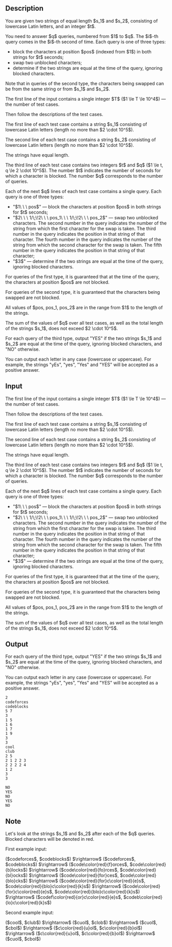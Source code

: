 ## Description

<div><p>You are given two strings of equal length $s_1$ and $s_2$, consisting of lowercase Latin letters, and an integer $t$.</p><p>You need to answer $q$ queries, numbered from $1$ to $q$. The $i$-th query comes in the $i$-th second of time. Each query is one of three types: </p><ul> <li> block the characters at position $pos$ (indexed from $1$) in both strings for $t$ seconds; </li><li> swap two unblocked characters; </li><li> determine if the two strings are equal at the time of the query, ignoring blocked characters. </li></ul><p>Note that in queries of the second type, the characters being swapped can be from the same string or from $s_1$ and $s_2$.</p></div><div class="input-specification"><p>The first line of the input contains a single integer $T$ ($1 \le T \le 10^4$)&nbsp;— the number of test cases.</p><p>Then follow the descriptions of the test cases.</p><p>The first line of each test case contains a string $s_1$ consisting of lowercase Latin letters (length no more than $2 \cdot 10^5$).</p><p>The second line of each test case contains a string $s_2$ consisting of lowercase Latin letters (length no more than $2 \cdot 10^5$).</p><p><span class="tex-font-style-bf">The strings have equal length.</span></p><p>The third line of each test case contains two integers $t$ and $q$ ($1 \le t, q \le 2 \cdot 10^5$). The number $t$ indicates the number of seconds for which a character is blocked. The number $q$ corresponds to the number of queries.</p><p>Each of the next $q$ lines of each test case contains a single query. Each query is one of three types: </p><ul> <li> "$1\ \ \ pos$"&nbsp;— block the characters at position $pos$ in both strings for $t$ seconds; </li><li> "$2\ \ \ 1/\;\!2\ \ \ pos_1\ \ \ 1/\;\!2\ \ \ pos_2$"&nbsp;— swap two unblocked characters. The second number in the query indicates the number of the string from which the first character for the swap is taken. The third number in the query indicates the position in that string of that character. The fourth number in the query indicates the number of the string from which the second character for the swap is taken. The fifth number in the query indicates the position in that string of that character; </li><li> "$3$"&nbsp;— determine if the two strings are equal at the time of the query, ignoring blocked characters. </li></ul><p>For queries of the first type, it is guaranteed that at the time of the query, the characters at position $pos$ are not blocked.</p><p>For queries of the second type, it is guaranteed that the characters being swapped are not blocked.</p><p>All values of $pos, pos_1, pos_2$ are in the range from $1$ to the length of the strings.</p><p>The sum of the values of $q$ over all test cases, as well as the total length of the strings $s_1$, does not exceed $2 \cdot 10^5$.</p></div><div class="output-specification"><p>For each query of the third type, output "<span class="tex-font-style-tt">YES</span>" if the two strings $s_1$ and $s_2$ are equal at the time of the query, ignoring blocked characters, and "<span class="tex-font-style-tt">NO</span>" otherwise.</p><p>You can output each letter in any case (lowercase or uppercase). For example, the strings "<span class="tex-font-style-tt">yEs</span>", "<span class="tex-font-style-tt">yes</span>", "<span class="tex-font-style-tt">Yes</span>" and "<span class="tex-font-style-tt">YES</span>" will be accepted as a positive answer.</p></div>

## Input

<p>The first line of the input contains a single integer $T$ ($1 \le T \le 10^4$)&nbsp;— the number of test cases.</p><p>Then follow the descriptions of the test cases.</p><p>The first line of each test case contains a string $s_1$ consisting of lowercase Latin letters (length no more than $2 \cdot 10^5$).</p><p>The second line of each test case contains a string $s_2$ consisting of lowercase Latin letters (length no more than $2 \cdot 10^5$).</p><p><span class="tex-font-style-bf">The strings have equal length.</span></p><p>The third line of each test case contains two integers $t$ and $q$ ($1 \le t, q \le 2 \cdot 10^5$). The number $t$ indicates the number of seconds for which a character is blocked. The number $q$ corresponds to the number of queries.</p><p>Each of the next $q$ lines of each test case contains a single query. Each query is one of three types: </p><ul> <li> "$1\ \ \ pos$"&nbsp;— block the characters at position $pos$ in both strings for $t$ seconds; </li><li> "$2\ \ \ 1/\;\!2\ \ \ pos_1\ \ \ 1/\;\!2\ \ \ pos_2$"&nbsp;— swap two unblocked characters. The second number in the query indicates the number of the string from which the first character for the swap is taken. The third number in the query indicates the position in that string of that character. The fourth number in the query indicates the number of the string from which the second character for the swap is taken. The fifth number in the query indicates the position in that string of that character; </li><li> "$3$"&nbsp;— determine if the two strings are equal at the time of the query, ignoring blocked characters. </li></ul><p>For queries of the first type, it is guaranteed that at the time of the query, the characters at position $pos$ are not blocked.</p><p>For queries of the second type, it is guaranteed that the characters being swapped are not blocked.</p><p>All values of $pos, pos_1, pos_2$ are in the range from $1$ to the length of the strings.</p><p>The sum of the values of $q$ over all test cases, as well as the total length of the strings $s_1$, does not exceed $2 \cdot 10^5$.</p>

## Output

<p>For each query of the third type, output "<span class="tex-font-style-tt">YES</span>" if the two strings $s_1$ and $s_2$ are equal at the time of the query, ignoring blocked characters, and "<span class="tex-font-style-tt">NO</span>" otherwise.</p><p>You can output each letter in any case (lowercase or uppercase). For example, the strings "<span class="tex-font-style-tt">yEs</span>", "<span class="tex-font-style-tt">yes</span>", "<span class="tex-font-style-tt">Yes</span>" and "<span class="tex-font-style-tt">YES</span>" will be accepted as a positive answer.</p>





```input1|2,3,4,5,6,7,8,9,10,11
2
codeforces
codeblocks
5 7
3
1 5
1 6
1 7
1 9
3
3
cool
club
2 5
2 1 2 2 3
2 2 2 2 4
1 2
3
3
```




```output1
NO
YES
NO
YES
NO
```



## Note

<p>Let's look at the strings $s_1$ and $s_2$ after each of the $q$ queries. Blocked characters will be denoted in red.</p><p>First example input:</p><p>($codeforces$, $codeblocks$) $\rightarrow$ ($codeforces$, $codeblocks$) $\rightarrow$ ($code\color{red}{f}orces$, $code\color{red}{b}locks$) $\rightarrow$ ($code\color{red}{fo}rces$, $code\color{red}{bl}ocks$) $\rightarrow$ ($code\color{red}{for}ces$, $code\color{red}{blo}cks$) $\rightarrow$ ($code\color{red}{for}c\color{red}{e}s$, $code\color{red}{blo}c\color{red}{k}s$) $\rightarrow$ ($code\color{red}{for}c\color{red}{e}s$, $code\color{red}{blo}c\color{red}{k}s$) $\rightarrow$ ($codef\color{red}{or}c\color{red}{e}s$, $codeb\color{red}{lo}c\color{red}{k}s$)</p><p>Second example input:</p><p>($cool$, $club$) $\rightarrow$ ($cuol$, $clob$) $\rightarrow$ ($cuol$, $cbol$) $\rightarrow$ ($c\color{red}{u}ol$, $c\color{red}{b}ol$) $\rightarrow$ ($c\color{red}{u}ol$, $c\color{red}{b}ol$) $\rightarrow$ ($cuol$, $cbol$)</p>
